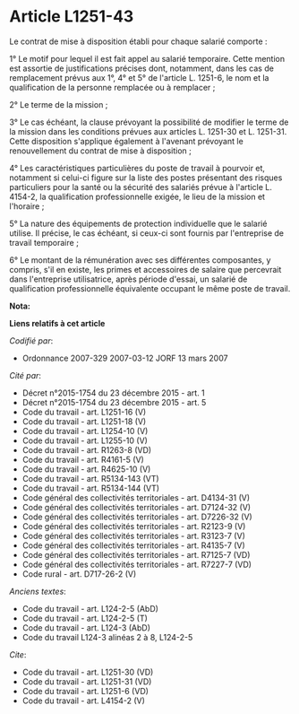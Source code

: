 # Article L1251-43

Le contrat de mise à disposition établi pour chaque salarié comporte : 

1° Le motif pour lequel il est fait appel au salarié temporaire. Cette mention est assortie de justifications précises dont,
notamment, dans les cas de remplacement prévus aux 1°, 4° et 5° de l'article L. 1251-6, le nom et la qualification de la
personne remplacée ou à remplacer ; 

2° Le terme de la mission ; 

3° Le cas échéant, la clause prévoyant la possibilité de modifier le terme de la mission dans les conditions prévues aux
articles L. 1251-30 et L. 1251-31. Cette disposition s'applique également à l'avenant prévoyant le renouvellement du contrat
de mise à disposition ; 

4° Les caractéristiques particulières du poste de travail à pourvoir et, notamment si celui-ci figure sur la liste des postes
présentant des risques particuliers pour la santé ou la sécurité des salariés prévue à l'article L. 4154-2, la qualification
professionnelle exigée, le lieu de la mission et l'horaire ; 

5° La nature des équipements de protection individuelle que le salarié utilise. Il précise, le cas échéant, si ceux-ci sont
fournis par l'entreprise de travail temporaire ; 

6° Le montant de la rémunération avec ses différentes composantes, y compris, s'il en existe, les primes et accessoires de
salaire que percevrait dans l'entreprise utilisatrice, après période d'essai, un salarié de qualification professionnelle
équivalente occupant le même poste de travail.

**Nota:**



**Liens relatifs à cet article**

_Codifié par_:

  - Ordonnance 2007-329 2007-03-12 JORF 13 mars 2007

_Cité par_:

  - Décret n°2015-1754 du 23 décembre 2015 - art. 1
  - Décret n°2015-1754 du 23 décembre 2015 - art. 5
  - Code du travail - art. L1251-16 (V)
  - Code du travail - art. L1251-18 (V)
  - Code du travail - art. L1254-10 (V)
  - Code du travail - art. L1255-10 (V)
  - Code du travail - art. R1263-8 (VD)
  - Code du travail - art. R4161-5 (V)
  - Code du travail - art. R4625-10 (V)
  - Code du travail - art. R5134-143 (VT)
  - Code du travail - art. R5134-144 (VT)
  - Code général des collectivités territoriales - art. D4134-31 (V)
  - Code général des collectivités territoriales - art. D7124-32 (V)
  - Code général des collectivités territoriales - art. D7226-32 (V)
  - Code général des collectivités territoriales - art. R2123-9 (V)
  - Code général des collectivités territoriales - art. R3123-7 (V)
  - Code général des collectivités territoriales - art. R4135-7 (V)
  - Code général des collectivités territoriales - art. R7125-7 (VD)
  - Code général des collectivités territoriales - art. R7227-7 (VD)
  - Code rural - art. D717-26-2 (V)

_Anciens textes_:

  - Code du travail - art. L124-2-5 (AbD)
  - Code du travail - art. L124-2-5 (T)
  - Code du travail - art. L124-3 (AbD)
  - Code du travail L124-3 alinéas 2 à 8, L124-2-5

_Cite_:

  - Code du travail - art. L1251-30 (VD)
  - Code du travail - art. L1251-31 (VD)
  - Code du travail - art. L1251-6 (VD)
  - Code du travail - art. L4154-2 (V)
